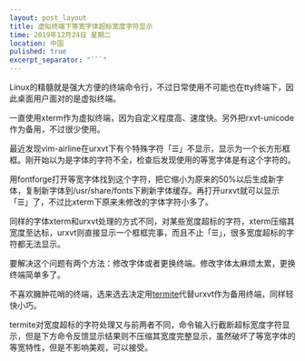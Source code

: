 ```yaml
---
layout: post_layout
title: 虚拟终端下等宽字体超标宽度字符显示
time: 2019年12月24日 星期二
location: 中国
pulished: true
excerpt_separator: "```"
---
```






Linux的精髓就是强大方便的终端命令行，不过日常使用不可能也在tty终端下，因此桌面用户面对的是虚拟终端。

一直使用xterm作为虚拟终端，因为自定义程度高、速度快。另外把rxvt-unicode作为备用，不过很少使用。

最近发现vim-airline在urxvt下有个特殊字符「☰」不显示，显示为一个长方形框框。刚开始以为是字体的字符不全，检查后发现使用的等宽字体是有这个字符的。

用fontforge打开等宽字体找到这个字符，把它缩小为原来的50%以后生成新字体，复制新字体到/usr/share/fonts下刷新字体缓存。再打开urxvt就可以显示「☰」了，不过比xterm下原来未修改的字体字符小多了。

同样的字体xterm和urxvt处理的方式不同，对某些宽度超标的字符，xterm压缩其宽度至达标，urxvt则直接显示一个框框完事，而且不止「☰」，很多宽度超标的字符都无法显示。

要解决这个问题有两个方法：修改字体或者更换终端。修改字体太麻烦太累，更换终端简单多了。

不喜欢臃肿花哨的终端，选来选去决定用[termite](https://github.com/thestinger/termite/)代替urxvt作为备用终端，同样轻快小巧。

termite对宽度超标的字符处理又与前两者不同，命令输入行截断超标宽度字符显示，但是下方命令反馈显示结果则不压缩其宽度完整显示，虽然破坏了等宽字体的等宽特性，但是不影响美观，可以接受。